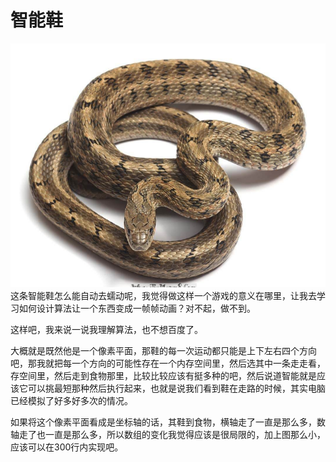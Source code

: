 # 智能鞋
![](images/智能鞋.jpg)
这条智能鞋怎么能自动去蠕动呢，我觉得做这样一个游戏的意义在哪里，让我去学习如何设计算法让一个东西变成一帧帧动画？对不起，做不到。

这样吧，我来说一说我理解算法，也不想百度了。

大概就是既然他是一个像素平面，那鞋的每一次运动都只能是上下左右四个方向吧，那我就把每一个方向的可能性存在一个内存空间里，然后选其中一条走走看，存空间里，然后走到食物那里，比较比较应该有挺多种的吧，然后说道智能就是应该它可以挑最短那种然后执行起来，也就是说我们看到鞋在走路的时候，其实电脑已经模拟了好多好多次的情况。

如果将这个像素平面看成是坐标轴的话，其鞋到食物，横轴走了一直是那么多，数轴走了也一直是那么多，所以数组的变化我觉得应该是很局限的，加上图那么小，应该可以在300行内实现吧。